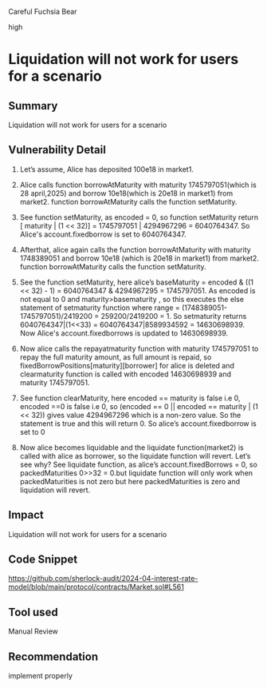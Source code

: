 Careful Fuchsia Bear

high

# Liquidation will not work for users for a scenario

## Summary
Liquidation will not work for users for a scenario

## Vulnerability Detail
1. Let’s assume, Alice has deposited 100e18 in market1.

2. Alice calls  function borrowAtMaturity with maturity 1745797051(which is 28 april,2025) and borrow 10e18(which is 20e18 in market1) from market2. function borrowAtMaturity calls the function setMaturity.

3. See  function setMaturity, as encoded = 0, so  function setMaturity return [  maturity | (1 << 32)] = 1745797051 | 4294967296 = 6040764347. So Alice's account.fixedborrow is set to 6040764347.

4. Afterthat, alice again calls the function borrowAtMaturity with maturity 1748389051 and borrow 10e18 (which is 20e18 in market1) from market2.  function borrowAtMaturity calls the function setMaturity.

5.  See the function setMaturity, here alice’s baseMaturity = encoded & ((1 << 32) - 1) = 6040764347 & 4294967295 = 1745797051. As encoded is not equal to 0 and maturity>basematurity , so this executes the else statement of setmaturity function where range = (1748389051-1745797051)/2419200 = 259200/2419200 = 1. So setmaturity returns 6040764347|(1<<33) = 6040764347|8589934592 = 14630698939. Now Alice's account.fixedborrows is updated to 14630698939.

6. Now alice calls the repayatmaturity function with maturity 1745797051 to repay the full maturity amount, as full amount is repaid, so fixedBorrowPositions[maturity][borrower] for alice is deleted and clearmaturity function is called with encoded 14630698939 and maturity 1745797051.

7. See function clearMaturity, here encoded == maturity is false i.e 0, encoded ==0 is false i.e 0, so (encoded == 0 || encoded == maturity | (1 << 32)) gives value 4294967296 which is a non-zero value. So the statement is true and this will return 0. So alice’s account.fixedborrow is set to 0 

8. Now alice becomes liquidable and the liquidate function(market2) is called with alice as borrower, so the liquidate function will revert. Let’s see why? See liquidate function, as alice’s account.fixedBorrows = 0, so    packedMaturities 0>>32 = 0.but liquidate function will only work when  packedMaturities is not zero but here  packedMaturities is zero and liquidation will revert.

## Impact
Liquidation will not work for users for a scenario

## Code Snippet
https://github.com/sherlock-audit/2024-04-interest-rate-model/blob/main/protocol/contracts/Market.sol#L561
## Tool used

Manual Review

## Recommendation
implement properly